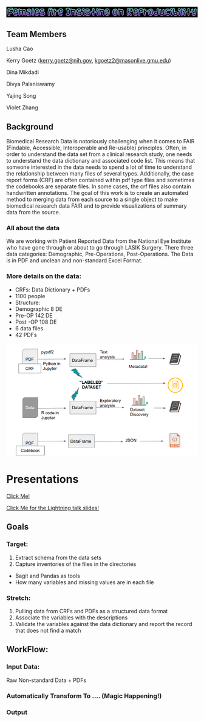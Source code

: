 ![alt text](/logo.png)



## Team Members
Lusha Cao

Kerry Goetz (kerry.goetz@nih.gov, kgoetz2@masonlive.gmu.edu)

Dina Mikdadi

Divya Palaniswamy

Yajing Song

Violet Zhang

## Background

Biomedical Research Data is notoriously challenging when it comes to FAIR (Findable, Accessible, Interoperable and Re-usable) principles. Often, in order to understand the data set from a clinical research study, one needs to understand the data dictionary and associated code list. This means that someone interested in the data needs to spend a lot of time to understand the relationship between many files of several types. Additionally, the case report forms (CRF) are often contained within pdf type files and sometimes the codebooks are separate files. In some cases, the crf files also contain handwritten annotations. The goal of this work is to create an automated method to merging data from each source to a single object to make biomedical research data FAIR and to provide visualizations of summary data from the source. 

### All about the data
We are working with Patient Reported Data from the National Eye Institute who have gone through or about to go through LASIK Surgery. There three data categories: Demographic, Pre-Operations, Post-Operations. The Data is in PDF and unclean and non-standard Excel Format.

### More details on the data:
* CRFs: Data Dictionary + PDFs
* 1100 people
* Structure: 
* Demographic 8 DE
* Pre-OP 142 DE
* Post -OP 108 DE
* 6 data files
* 42 PDFs

![alt text](/workflow.png)

# Presentations
[Click Me!](https://docs.google.com/document/d/1TnwnpWZsiipe2CH5zI_E20LvC_MvSOaQ_qIA1LlxgjM/edit?usp=sharing)

[Click Me for the Lightning talk slides!](https://docs.google.com/presentation/d/1HCeoqp5jsKcanOoGPzKoNtMGqlKLhIXQKGbLvbgXUYs/edit?usp=sharing)

## Goals

### Target: 
1. Extract schema from the data sets
2. Capture inventories of the files in the directories
* Bagit and Pandas as tools
* How many variables and missing values are in each file
### Stretch: 
1. Pulling data from CRFs and PDFs as a structured data format 
2. Associate the variables with the descriptions 
3. Validate the variables against the data dictionary and report the record that does not find a match

## WorkFlow: 
### Input Data: 
Raw Non-standard Data + PDFs

### Automatically Transform To …. (Magic Happening!)

### Output



